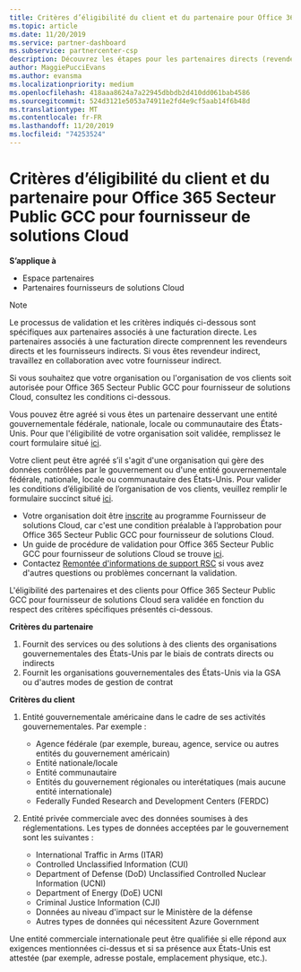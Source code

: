 ```yaml
---
title: Critères d’éligibilité du client et du partenaire pour Office 365 Secteur Public GCC | Espace partenaires
ms.topic: article
ms.date: 11/20/2019
ms.service: partner-dashboard
ms.subservice: partnercenter-csp
description: Découvrez les étapes pour les partenaires directs (revendeurs directs, fournisseurs indirects) pour valider les partenaires et les clients d’Office 365 Government GCC pour CSP.
author: MaggiePucciEvans
ms.author: evansma
ms.localizationpriority: medium
ms.openlocfilehash: 418aaa8624a7a22945dbbdb2d410dd061bab4586
ms.sourcegitcommit: 524d3121e5053a74911e2fd4e9cf5aab14f6b48d
ms.translationtype: MT
ms.contentlocale: fr-FR
ms.lasthandoff: 11/20/2019
ms.locfileid: "74253524"
---
```

# <a name="office-365-government-gcc-for-csp-partner-and-customer-eligibility-criteria"></a>Critères d’éligibilité du client et du partenaire pour Office 365 Secteur Public GCC pour fournisseur de solutions Cloud

**S’applique à**

-  Espace partenaires
-  Partenaires fournisseurs de solutions Cloud

>[!NOTE]
>Le processus de validation et les critères indiqués ci-dessous sont spécifiques aux partenaires associés à une facturation directe. Les partenaires associés à une facturation directe comprennent les revendeurs directs et les fournisseurs indirects.  Si vous êtes revendeur indirect, travaillez en collaboration avec votre fournisseur indirect. 

Si vous souhaitez que votre organisation ou l'organisation de vos clients soit autorisée pour Office 365 Secteur Public GCC pour fournisseur de solutions Cloud, consultez les conditions ci-dessous.

Vous pouvez être agréé si vous êtes un partenaire desservant une entité gouvernementale fédérale, nationale, locale ou communautaire des États-Unis. Pour que l'éligibilité de votre organisation soit validée, remplissez le court formulaire situé [ici](https://products.office.com/government/eligibility-validation?ReqType=CSPPartner).

Votre client peut être agréé s’il s'agit d'une organisation qui gère des données contrôlées par le gouvernement ou d'une entité gouvernementale fédérale, nationale, locale ou communautaire des États-Unis. Pour valider les conditions d’éligibilité de l’organisation de vos clients, veuillez remplir le formulaire succinct situé [ici](https://products.office.com/government/eligibility-validation?ReqType=CSPCustomer). 

-   Votre organisation doit être [inscrite](https://partnercenter.microsoft.com/partner/cloud-solution-provider) au programme Fournisseur de solutions Cloud, car c'est une condition préalable à l’approbation pour Office 365 Secteur Public GCC pour fournisseur de solutions Cloud.
-   Un guide de procédure de validation pour Office 365 Secteur Public GCC pour fournisseur de solutions Cloud se trouve [ici](https://go.microsoft.com/fwlink/?linkid=2007323).
-   Contactez [Remontée d'informations de support RSC](mailto:usgcce@microsoft.com) si vous avez d'autres questions ou problèmes concernant la validation.

L'éligibilité des partenaires et des clients pour Office 365 Secteur Public GCC pour fournisseur de solutions Cloud sera validée en fonction du respect des critères spécifiques présentés ci-dessous.

**Critères du partenaire**
1.  Fournit des services ou des solutions à des clients des organisations gouvernementales des États-Unis par le biais de contrats directs ou indirects
2.  Fournit les organisations gouvernementales des États-Unis via la GSA ou d'autres modes de gestion de contrat

**Critères du client**
1.  Entité gouvernementale américaine dans le cadre de ses activités gouvernementales. Par exemple :
 
    -  Agence fédérale (par exemple, bureau, agence, service ou autres entités du gouvernement américain)
    -   Entité nationale/locale 
    -   Entité communautaire
    -   Entités du gouvernement régionales ou interétatiques (mais aucune entité internationale)
    -   Federally Funded Research and Development Centers (FERDC)

2.  Entité privée commerciale avec des données soumises à des réglementations. Les types de données acceptées par le gouvernement sont les suivantes : 
    -   International Traffic in Arms (ITAR)
    -   Controlled Unclassified Information (CUI)
    -   Department of Defense (DoD) Unclassified Controlled Nuclear Information (UCNI)
    -   Department of Energy (DoE) UCNI
    -   Criminal Justice Information (CJI)
    -   Données au niveau d'impact sur le Ministère de la défense
    -   Autres types de données qui nécessitent Azure Government

Une entité commerciale internationale peut être qualifiée si elle répond aux exigences mentionnées ci-dessus et si sa présence aux États-Unis est attestée (par exemple, adresse postale, emplacement physique, etc.).

